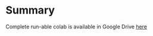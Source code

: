 # Summary
Complete run-able colab is available in Google Drive [here](https://drive.google.com/drive/folders/1Q8uRwXhe6OWShfExLcTRJqSm-RZjd8DS?usp=sharing)